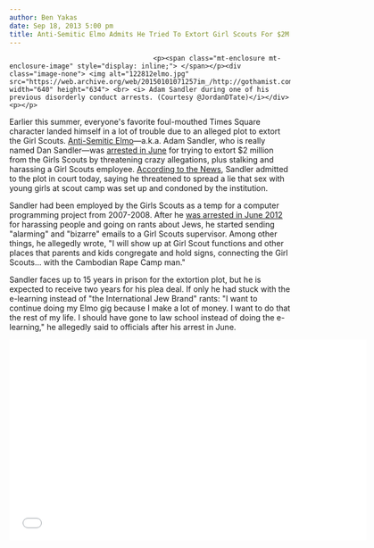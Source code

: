 ```yaml
---
author: Ben Yakas
date: Sep 18, 2013 5:00 pm
title: Anti-Semitic Elmo Admits He Tried To Extort Girl Scouts For $2M
---
```


	
										<p><span class="mt-enclosure mt-enclosure-image" style="display: inline;"> </span></p><div class="image-none"> <img alt="122812elmo.jpg" src="https://web.archive.org/web/20150101071257im_/http://gothamist.com/attachments/nyc_arts_john/122812elmo.jpg" width="640" height="634"> <br> <i> Adam Sandler during one of his previous disorderly conduct arrests. (Courtesy @JordanDTate)</i></div> <p></p>

<p>Earlier this summer, everyone&apos;s favorite foul-mouthed Times Square character landed himself in a lot of trouble due to an alleged plot to extort the Girl Scouts. <a href="https://web.archive.org/web/20150101071257/http://gothamist.com/tags/antisemiticelmo">Anti-Semitic Elmo</a>&#x2014;a.k.a. Adam Sandler, who is really named Dan Sandler&#x2014;was <a href="https://web.archive.org/web/20150101071257/http://gothamist.com/2013/06/06/anti-semitic_elmo_arrested_for_tryi.php">arrested in June</a> for trying to extort $2 million from the Girls Scouts by threatening crazy allegations, plus stalking and harassing a Girl Scouts employee. <a href="https://web.archive.org/web/20150101071257/http://www.nydailynews.com/new-york/anti-semitic-times-square-elmo-admits-girl-scout-extortion-attempt-article-1.1460050">According to the News</a>, Sandler admitted to the plot in court today, saying he threatened to spread a lie that sex with young girls at scout camp was set up and condoned by the institution.</p>

<p>Sandler had been employed by the Girls Scouts as a temp for a computer programming project from 2007-2008. After he <a href="https://web.archive.org/web/20150101071257/http://gothamist.com/2012/06/25/video_crazy_anti-semitic_elmo_captu.php">was arrested in June 2012</a> for harassing people and going on rants about Jews, he started sending &quot;alarming&quot; and &quot;bizarre&quot; emails to a Girl Scouts supervisor. Among other things, he allegedly wrote, &quot;I will show up at Girl Scout functions and other places that parents and kids congregate and hold signs, connecting the Girl Scouts&#x2026; with the Cambodian Rape Camp man.&quot; </p>

<p>Sandler faces up to 15 years in prison for the extortion plot, but he is expected to receive two years for his plea deal. If only he had stuck with the e-learning instead of &quot;the International Jew Brand&quot; rants: &quot;I want to continue doing my Elmo gig because I make a lot of money. I want to do that the rest of my life. I should have gone to law school instead of doing the e-learning,&quot; he allegedly said to officials after his arrest in June.</p>

<p><iframe width="640" height="360" src="//web.archive.org/web/20150101071257if_/http://www.youtube.com/embed/GuouL4WnM9A" frameborder="0" allowfullscreen></iframe></p>					
										
									
				